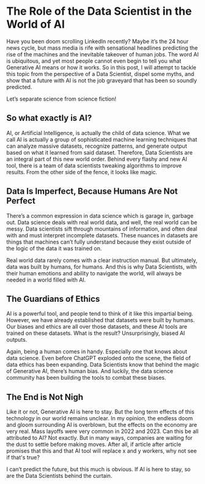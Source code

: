 # The Role of the Data Scientist in the World of AI

Have you been doom scrolling LinkedIn recently? Maybe it’s the 24 hour news cycle, but mass media is rife with sensational headlines predicting the rise of the machines and the inevitable takeover of human jobs. The word AI is ubiquitous, and yet most people cannot even begin to tell you what Generative AI means or how it works. So in this post, I will attempt to tackle this topic from the perspective of a Data Scientist, dispel some myths, and show that a future with AI is not the job graveyard that has been so soundly predicted.

Let’s separate science from science fiction!

## So what exactly is AI?

AI, or Artificial Intelligence, is actually the child of data science. What we call AI is actually a group of sophisticated machine learning techniques that can analyze massive datasets, recognize patterns, and generate output based on what it learned from said dataset. Therefore, Data Scientists are an integral part of this new world order. Behind every flashy and new AI tool, there is a team of data scientists tweaking algorithms to improve results. From the other side of the fence, it looks like magic.

## Data Is Imperfect, Because Humans Are Not Perfect

There’s a common expression in data science which is garage in, garbage out. Data science deals with real world data, and well, the real world can be messy. Data scientists sift through mountains of information, and often deal with and must interpret incomplete datasets. These nuances in datasets are things that machines can’t fully understand because they exist outside of the logic of the data it was trained on. 

Real world data rarely comes with a clear instruction manual. But ultimately, data was built by humans, for humans. And this is why Data Scientists, with their human emotions and ability to navigate the world, will always be needed in a world filled with AI. 

## The Guardians of Ethics

AI is a powerful tool, and people tend to think of it like this impartial being. However, we have already established that datasets were built by humans. Our biases and ethics are all over those datasets, and these AI tools are trained on these datasets. What is the result? Unsurprisingly, biased AI outputs.

Again, being a human comes in handy. Especially one that knows about data science. Even before ChatGPT exploded onto the scene, the field of data ethics has been expanding. Data Scientists know that behind the magic of Generative AI, there’s human bias. And luckily, the data science community has been building the tools to combat these biases. 

## The End is Not Nigh

Like it or not, Generative AI is here to stay. But the long term effects of this technology in our world remains unclear. In my opinion, the endless doom and gloom surrounding AI is overblown, but the effects on the economy are very real. Mass layoffs were very common in 2022 and 2023. Can this be all attributed to AI? Not exactly. But in many ways, companies are waiting for the dust to settle before making moves. After all, if article after article promises that this and that AI tool will replace x and y workers, why not see if that's true?

I can’t predict the future, but this much is obvious. If AI is here to stay, so are the Data Scientists behind the curtain.

